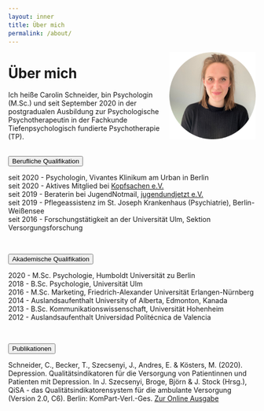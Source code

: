 ```yaml
---
layout: inner
title: Über mich
permalink: /about/
---
```


<img src="https://raw.githubusercontent.com/carolinschneider/carolinschneider.github.io/master/img/lini%20(2).png" alt="" style="float:right;width:35%;">

# Über mich
Ich heiße Carolin Schneider, bin Psychologin (M.Sc.) und seit September 2020 in der postgradualen Ausbildung zur Psychologische Psychotherapeutin in der Fachkunde Tiefenpsychologisch fundierte Psychotherapie (TP). <br> <br>


<button type="button" class="collapsible">Berufliche Qualifikation </button>
<div class="content">
  <p>seit 2020 - Psychologin, Vivantes Klinikum am Urban in Berlin <br />
seit 2020 - Aktives Mitglied bei <a href="https://www.kopfsachen.org/">Kopfsachen e.V. </a>  <br />
seit 2019 - Beraterin bei JugendNotmail, <a href="https://www.jugendnotmail.de/"> jugendundjetzt e.V. </a> <br />
seit 2019 - Pflegeassistenz im St. Joseph Krankenhaus (Psychiatrie), Berlin-Weißensee <br />
seit 2016 - Forschungstätigkeit an der Universität Ulm, Sektion Versorgungsforschung </p>
</div> 

<br />

<button type="button" class="collapsible">Akademische Qualifikation </button>
<div class="content">
  <p>2020 - M.Sc. Psychologie, Humboldt Universität zu Berlin <br />
2018 - B.Sc. Psychologie, Universität Ulm <br />
2016 - M.Sc. Marketing, Friedrich-Alexander Universität Erlangen-Nürnberg <br />
2014 - Auslandsaufenthalt University of Alberta, Edmonton, Kanada <br />
2013 - B.Sc. Kommunikationswissenschaft, Universität Hohenheim <br />
2012 - Auslandsaufenthalt Universidad Politécnica de Valencia <br /> </p>
</div>

<br />

<button type="button" class="collapsible">Publikationen </button>
<div class="content">
  <p>Schneider, C., Becker, T., Szecsenyi, J., Andres, E. & Kösters, M. (2020). Depression. Qualitätsindikatoren für die Versorgung von Patientinnen und Patienten mit Depression. In J. Szecsenyi, Broge, Björn & J. Stock (Hrsg.), QiSA - das Qualitätsindikatorensystem für die ambulante Versorgung (Version 2.0, C6). Berlin: KomPart-Verl.-Ges. <a href="https://https://www.aok-gesundheitspartner.de/imperia/md/gpp/bund/qisa/downloads/qisa_teil_c6_v2_0.pdf"> Zur Online Ausgabe </a> </p>
</div>

<script>
var coll = document.getElementsByClassName("collapsible");
var i;

for (i = 0; i < coll.length; i++) {
  coll[i].addEventListener("click", function() {
    this.classList.toggle("active");
    var content = this.nextElementSibling;
    if (content.style.display === "block") {
      content.style.display = "none";
    } else {
      content.style.display = "block";
    }
  });
}
</script>
